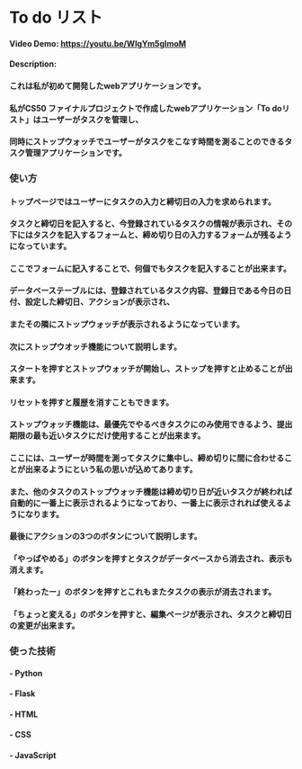 # To do リスト

#### Video Demo:  <https://youtu.be/WlgYm5gImoM>
#### Description:

#### これは私が初めて開発したwebアプリケーションです。
#### 私がCS50 ファイナルプロジェクトで作成したwebアプリケーション「To doリスト」はユーザーがタスクを管理し、
#### 同時にストップウォッチでユーザーがタスクをこなす時間を測ることのできるタスク管理アプリケーションです。


### 使い方
#### トップページではユーザーにタスクの入力と締切日の入力を求められます。
#### タスクと締切日を記入すると、今登録されているタスクの情報が表示され、その下にはタスクを記入するフォームと、締め切り日の入力するフォームが残るようになっています。
#### ここでフォームに記入することで、何個でもタスクを記入することが出来ます。


#### データベーステーブルには、登録されているタスク内容、登録日である今日の日付、設定した締切日、アクションが表示され、
#### またその隣にストップウォッチが表示されるようになっています。

#### 次にストップウオッチ機能について説明します。
#### スタートを押すとストップウォッチが開始し、ストップを押すと止めることが出来ます。
#### リセットを押すと履歴を消すこともできます。
#### ストップウォッチ機能は、最優先でやるべきタスクにのみ使用できるよう、提出期限の最も近いタスクにだけ使用することが出来ます。
#### ここには、ユーザーが時間を測ってタスクに集中し、締め切りに間に合わせることが出来るようにという私の思いが込めてあります。
#### また、他のタスクのストップウォッチ機能は締め切り日が近いタスクが終われば自動的に一番上に表示されるようになっており、一番上に表示されれば使えるようになります。



#### 最後にアクションの3つのボタンについて説明します。
#### 「やっぱやめる」のボタンを押すとタスクがデータベースから消去され、表示も消えます。
#### 「終わったー」のボタンを押すとこれもまたタスクの表示が消去されます。
#### 「ちょっと変える」のボタンを押すと、編集ページが表示され、タスクと締切日の変更が出来ます。


### 使った技術

#### - Python
#### - Flask
#### - HTML
#### - CSS
#### - JavaScript

